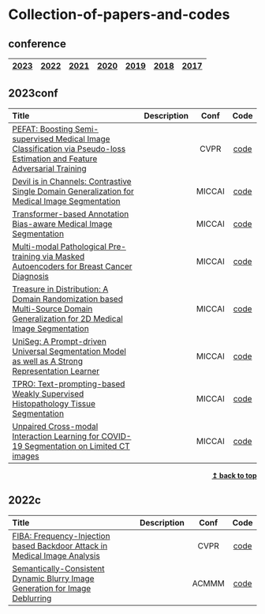 # Collection-of-papers-and-codes
<div align="left">
  
## conference
| [2023](#2023conf) | [2022](#2022c) | [2021](#2021c) | [2020](#2020c) | [2019](#2019c) | [2018](#2018c) | [2017](#2017c) | 
|:-------:|:-------:|:-------:|:-------:|:-------:|:-------:|:-------:|
## 2023conf
| Title | Description | Conf | Code | 
|:--------|:--------:|:--------:|:-------:|
| [PEFAT: Boosting Semi-supervised Medical Image Classification via Pseudo-loss Estimation and Feature Adversarial Training](https://openaccess.thecvf.com/content/CVPR2023/papers/Zeng_PEFAT_Boosting_Semi-Supervised_Medical_Image_Classification_via_Pseudo-Loss_Estimation_and_CVPR_2023_paper.pdf) | | CVPR | [code](https://github.com/maxwell0027/PEFAT) | 
| [Devil is in Channels: Contrastive Single Domain Generalization for Medical Image Segmentation](https://arxiv.org/abs/2306.05254) |  | MICCAI | [code](https://github.com/ShishuaiHu/CCSDG) |
| [Transformer-based Annotation Bias-aware Medical Image Segmentation](https://arxiv.org/abs/2306.01340) |  | MICCAI | [code](https://github.com/Merrical/TAB) |
| [Multi-modal Pathological Pre-training via Masked Autoencoders for Breast Cancer Diagnosis]() |  | MICCAI | [code]() |
| [Treasure in Distribution: A Domain Randomization based Multi-Source Domain Generalization for 2D Medical Image Segmentation](https://arxiv.org/pdf/2305.19949.pdf) |  | MICCAI | [code](https://github.com/Chen-Ziyang/TriD) |
| [UniSeg: A Prompt-driven Universal Segmentation Model as well as A Strong Representation Learner](https://arxiv.org/pdf/2304.03493.pdf) | | MICCAI | [code](https://github.com/yeerwen/UniSeg) |
| [TPRO: Text-prompting-based Weakly Supervised Histopathology Tissue Segmentation]() | | MICCAI | [code]() |
| [Unpaired Cross-modal Interaction Learning for COVID-19 Segmentation on Limited CT images]() | | MICCAI | [code]() |

<div align="right">
<b><a href="#----">↥ back to top</a></b>
</div>

## 2022c
| Title | Description | Conf | Code | 
|:--------|:--------:|:--------:|:-------:|
| [FIBA: Frequency-Injection based Backdoor Attack in Medical Image Analysis](https://arxiv.org/pdf/2112.01148.pdf) | | CVPR | [code](https://github.com/HazardFY/FIBA) |
| [Semantically-Consistent Dynamic Blurry Image Generation for Image Deblurring](https://dl.acm.org/doi/pdf/10.1145/3503161.3548106) | | ACMMM | [code]() |
